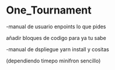 # One_Tournament

-manual de usuario
enpoints lo que pides

añadir bloques de codigo para ya tu sabe

-manual de dspliegue
yarn install y cositas

(dependiendo timepo minifron sencillo)
